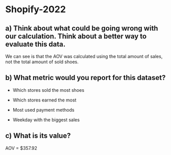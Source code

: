 # Shopify-2022

## a) Think about what could be going wrong with our calculation. Think about a better way to evaluate this data.

 We can see is that the AOV was calculated using the total amount of sales, not the total amount of sold shoes.

## b) What metric would you report for this dataset?

- Which stores sold the most shoes

- Which stores earned the most

- Most used payment methods

- Weekday with the biggest sales

## c) What is its value?

AOV = $357.92
